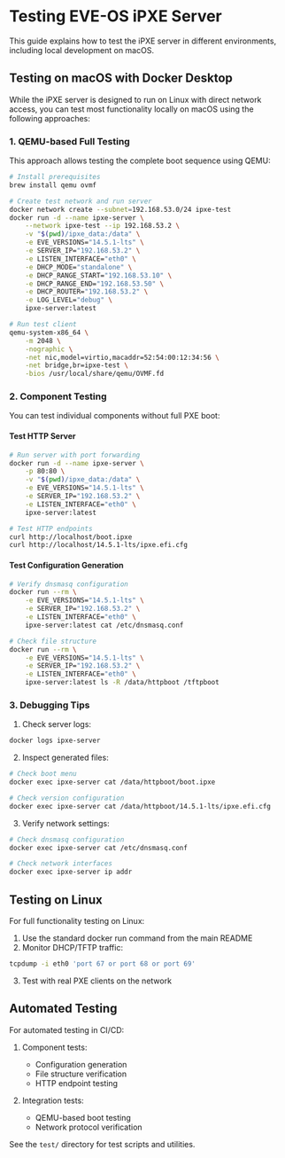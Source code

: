 # Testing EVE-OS iPXE Server

This guide explains how to test the iPXE server in different environments, including local development on macOS.

## Testing on macOS with Docker Desktop

While the iPXE server is designed to run on Linux with direct network access, you can test most functionality locally on macOS using the following approaches:

### 1. QEMU-based Full Testing

This approach allows testing the complete boot sequence using QEMU:

```bash
# Install prerequisites
brew install qemu ovmf

# Create test network and run server
docker network create --subnet=192.168.53.0/24 ipxe-test
docker run -d --name ipxe-server \
    --network ipxe-test --ip 192.168.53.2 \
    -v "$(pwd)/ipxe_data:/data" \
    -e EVE_VERSIONS="14.5.1-lts" \
    -e SERVER_IP="192.168.53.2" \
    -e LISTEN_INTERFACE="eth0" \
    -e DHCP_MODE="standalone" \
    -e DHCP_RANGE_START="192.168.53.10" \
    -e DHCP_RANGE_END="192.168.53.50" \
    -e DHCP_ROUTER="192.168.53.2" \
    -e LOG_LEVEL="debug" \
    ipxe-server:latest

# Run test client
qemu-system-x86_64 \
    -m 2048 \
    -nographic \
    -net nic,model=virtio,macaddr=52:54:00:12:34:56 \
    -net bridge,br=ipxe-test \
    -bios /usr/local/share/qemu/OVMF.fd
```

### 2. Component Testing

You can test individual components without full PXE boot:

#### Test HTTP Server
```bash
# Run server with port forwarding
docker run -d --name ipxe-server \
    -p 80:80 \
    -v "$(pwd)/ipxe_data:/data" \
    -e EVE_VERSIONS="14.5.1-lts" \
    -e SERVER_IP="192.168.53.2" \
    -e LISTEN_INTERFACE="eth0" \
    ipxe-server:latest

# Test HTTP endpoints
curl http://localhost/boot.ipxe
curl http://localhost/14.5.1-lts/ipxe.efi.cfg
```

#### Test Configuration Generation
```bash
# Verify dnsmasq configuration
docker run --rm \
    -e EVE_VERSIONS="14.5.1-lts" \
    -e SERVER_IP="192.168.53.2" \
    -e LISTEN_INTERFACE="eth0" \
    ipxe-server:latest cat /etc/dnsmasq.conf

# Check file structure
docker run --rm \
    -e EVE_VERSIONS="14.5.1-lts" \
    -e SERVER_IP="192.168.53.2" \
    -e LISTEN_INTERFACE="eth0" \
    ipxe-server:latest ls -R /data/httpboot /tftpboot
```

### 3. Debugging Tips

1. Check server logs:
```bash
docker logs ipxe-server
```

2. Inspect generated files:
```bash
# Check boot menu
docker exec ipxe-server cat /data/httpboot/boot.ipxe

# Check version configuration
docker exec ipxe-server cat /data/httpboot/14.5.1-lts/ipxe.efi.cfg
```

3. Verify network settings:
```bash
# Check dnsmasq configuration
docker exec ipxe-server cat /etc/dnsmasq.conf

# Check network interfaces
docker exec ipxe-server ip addr
```

## Testing on Linux

For full functionality testing on Linux:

1. Use the standard docker run command from the main README
2. Monitor DHCP/TFTP traffic:
```bash
tcpdump -i eth0 'port 67 or port 68 or port 69'
```
3. Test with real PXE clients on the network

## Automated Testing

For automated testing in CI/CD:

1. Component tests:
   - Configuration generation
   - File structure verification
   - HTTP endpoint testing

2. Integration tests:
   - QEMU-based boot testing
   - Network protocol verification

See the `test/` directory for test scripts and utilities.
